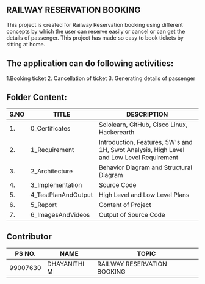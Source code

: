 ## RAILWAY RESERVATION BOOKING <BR/>
This project is created for Railway Reservation booking using different concepts by which the user can reserve easily or cancel or can get the details of passenger. This project has made so easy to book tickets by sitting at home.

## The application can do following activities: <BR/>

1.Booking ticket
2. Cancellation of ticket
3. Generating details of passenger

## Folder Content: <BR/>

| S.NO | TITLE | DESCRIPTION |
|------|-------|-------------|
|1.    | 0_Certificates | Sololearn, GitHub, Cisco Linux, Hackerearth |
|2.    | 1_Requirement  | Introduction, Features, 5W's and 1H, Swot Analysis, High Level and Low Level Requirement |
|3.    | 2_Architecture | Behavior Diagram and Structural Diagram |
|4.    | 3_Implementation | Source Code |
|5.    | 4_TestPlanAndOutput | High Level and Low Level Plans |
|6.    | 5_Report | Content of Project |
|7.    | 6_ImagesAndVideos | Output of Source Code |

## Contributor 
| PS NO. | NAME | TOPIC |
|--------|------|-------|
|99007630    | DHAYANITHI M  | RAILWAY RESERVATION BOOKING |
